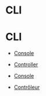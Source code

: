 <!-- TRANSLATED by md-translate -->
# CLI

# CLI

* [Console](../cli/console/index.md)
* [Controller](../cli/controller.md)

* [Console](../cli/console/index.md)
* [Contrôleur](../cli/controller.md)
